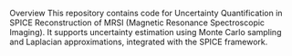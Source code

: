 Overview
This repository contains code for Uncertainty Quantification in SPICE Reconstruction of MRSI (Magnetic Resonance Spectroscopic Imaging). It supports uncertainty estimation using Monte Carlo sampling and Laplacian approximations, integrated with the SPICE framework.
